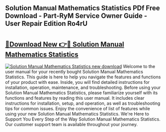## Solution Manual Mathematics Statistics PDf Free Download - Part-RyM Service Owner Guide - User Repair Edition Ro4rU

# <h2><a href="http://bc47997.oget.top/?id=Solution+Manual+Mathematics+Statistics">🔗Download New 👉🔴 Solution Manual Mathematics Statistics</a></h2>

[![Solution Manual Mathematics Statistics new download](https://i.imgur.com/5g1atiW.png)](http://bc47997.oget.top/?id=Solution+Manual+Mathematics+Statistics)
Welcome to the user manual for your recently bought Solution Manual Mathematics Statistics. This guide is here to help you navigate the features and functions of your product with ease. Inside, you will find detailed instructions for installation, operation, maintenance, and troubleshooting. Before using your Solution Manual Mathematics Statistics, please familiarize yourself with its functions and features by reading this user manual. It includes clear instructions for installation, setup, and operation, as well as troubleshooting tips for common issues. Enjoy the convenience of list of features while using your new Solution Manual Mathematics Statistics. We're Here to Support You Every Step of the Way Solution Manual Mathematics Statistics. Our customer support team is available throughout your journey.
